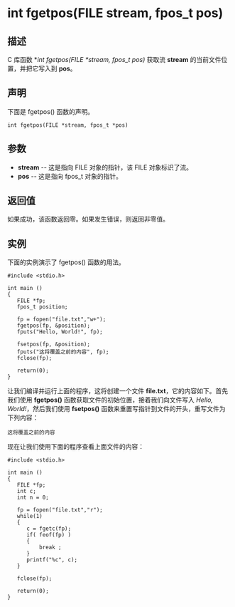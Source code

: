 # int fgetpos(FILE stream, fpos_t pos)

## 描述

C 库函数 **int fgetpos(FILE \*stream, fpos_t *pos)** 获取流 **stream** 的当前文件位置，并把它写入到 **pos**。

## 声明

下面是 fgetpos() 函数的声明。

```
int fgetpos(FILE *stream, fpos_t *pos)
```

## 参数

- **stream** -- 这是指向 FILE 对象的指针，该 FILE 对象标识了流。
- **pos** -- 这是指向 fpos_t 对象的指针。

## 返回值

如果成功，该函数返回零。如果发生错误，则返回非零值。

## 实例

下面的实例演示了 fgetpos() 函数的用法。

```
#include <stdio.h>

int main ()
{
   FILE *fp;
   fpos_t position;

   fp = fopen("file.txt","w+");
   fgetpos(fp, &position);
   fputs("Hello, World!", fp);
  
   fsetpos(fp, &position);
   fputs("这将覆盖之前的内容", fp);
   fclose(fp);
   
   return(0);
}
```

让我们编译并运行上面的程序，这将创建一个文件 **file.txt**，它的内容如下。首先我们使用 **fgetpos()** 函数获取文件的初始位置，接着我们向文件写入 *Hello, World!*，然后我们使用 **fsetpos()** 函数来重置写指针到文件的开头，重写文件为下列内容：

```
这将覆盖之前的内容
```

现在让我们使用下面的程序查看上面文件的内容：

```
#include <stdio.h>

int main ()
{
   FILE *fp;
   int c;
   int n = 0;

   fp = fopen("file.txt","r");
   while(1)
   {
      c = fgetc(fp);
      if( feof(fp) )
      {
          break ;
      }
      printf("%c", c);
   }

   fclose(fp);

   return(0);
}
```

 